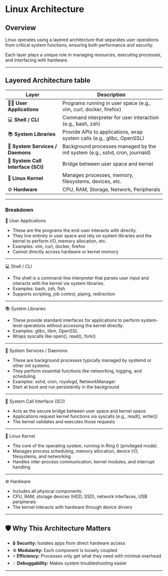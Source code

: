 # Linux Architecture

## Overview

Linux operates using a layered architecture that separates user operations from critical system functions, ensuring both performance and security. 

Each layer plays a unique role in managing resources, executing processes, and interfacing with hardware.

---

## Layered Architecture table

| Layer | Description |
|----------|----------|
| 🧑‍💻 **User Applications** | Programs running in user space (e.g., vim, curl, docker, firefox) |
| 💻 **Shell / CLI**    | Command interpreter for user interaction (e.g., bash, zsh) |
| 📚 **System Libraries** |  Provide APIs to applications, wrap system calls (e.g., glibc, OpenSSL) |
| 👤 **System Services / Daemons**  | Background processes managed by the init system (e.g., sshd, cron, journald)|
| 🧰 **System Call Interface (SCI)**  | Bridge between user space and kernel |
| 🧠 **Linux Kernel** | Manages processes, memory, filesystems, devices, etc. |
| ⚙️ **Hardware** | CPU, RAM, Storage, Network, Peripherals |

---

### Breakdown

👤 User Applications

- These are the programs the end-user interacts with directly. 
- They live entirely in user space and rely on system libraries and the kernel to perform I/O, memory allocation, etc.
- Examples: vim, curl, docker, firefox
- Cannot directly access hardware or kernel memory

---

💻 Shell / CLI

- The shell is a command-line interpreter that parses user input and interacts with the kernel via system libraries.
- Examples: bash, zsh, fish
- Supports scripting, job control, piping, redirection

---

📚 System Libraries

- These provide standard interfaces for applications to perform system-level operations without accessing the kernel directly.
- Examples: glibc, libm, OpenSSL
- Wraps syscalls like open(), read(), fork()

---

🔧 System Services / Daemons

- These are background processes typically managed by systemd or other init systems. 
- They perform essential functions like networking, logging, and scheduling.
- Examples: sshd, cron, rsyslogd, NetworkManager
- Start at boot and run persistently in the background

---

🔁 System Call Interface (SCI)

- Acts as the secure bridge between user space and kernel space.
- Applications request kernel functions via syscalls (e.g., read(), write())
- The kernel validates and executes those requests

---

🧠 Linux Kernel

- The core of the operating system, running in Ring 0 (privileged mode).
- Manages process scheduling, memory allocation, device I/O, filesystems, and networking
- Handles inter-process communication, kernel modules, and interrupt handling

---

⚙️ Hardware

- Includes all physical components:
- CPU, RAM, storage devices (HDD, SSD), network interfaces, USB peripherals
- The kernel interacts with hardware through device drivers

---

## 🛡️ Why This Architecture Matters

- 🔒 **Security:** Isolates apps from direct hardware access  
- ⚙️ **Modularity:** Each component is loosely coupled  
- ⚡ **Efficiency:** Processes only get what they need with minimal overhead  
- 💡 **Debuggability:** Makes system troubleshooting easier

---